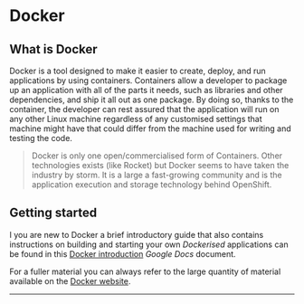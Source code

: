 # Docker

## What is Docker
Docker is a tool designed to make it easier to create, deploy, and run
applications by using containers. Containers allow a developer to package up
an application with all of the parts it needs, such as libraries and other
dependencies, and ship it all out as one package. By doing so, thanks to the
container, the developer can rest assured that the application will run on any
other Linux machine regardless of any customised settings that machine might
have that could differ from the machine used for writing and testing the code.

>   Docker is only one open/commercialised form of Containers. Other
    technologies exists (like Rocket) but Docker seems to have taken the
    industry by storm. It is a large a fast-growing community and is the
    application execution and storage technology behind OpenShift.

## Getting started
I you are new to Docker a brief introductory guide that also contains
instructions on building and starting your own _Dockerised_ applications
can be found in this [Docker introduction] _Google Docs_ document.

For a fuller material you can always refer to the large quantity of
material available on the [Docker website](https://docs.docker.com).

---

[Docker introduction]: https://docs.google.com/a/informaticsmatters.com/document/d/1OZ0Rhlrq21Tkh4jXmTfLiKnhEjmxgTRz07nKrrxPqJw/edit?usp=sharing
